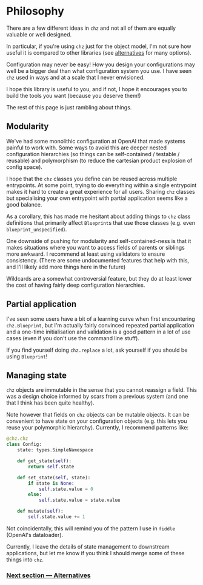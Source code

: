 # Philosophy

There are a few different ideas in `chz` and not all of them are equally valuable or well designed.

In particular, if you're using `chz` just for the object model, I'm not sure how useful it is
compared to other libraries (see [alternatives](./92_alternatives.md) for many options).

Configuration may never be easy! How you design your configurations may well be a bigger deal
than what configuration system you use. I have seen `chz` used in ways and at a scale that I
never envisioned.

I hope this library is useful to you, and if not, I hope it encourages you to build the tools
you want (because you deserve them!)

The rest of this page is just rambling about things.

## Modularity

We've had some monolithic configuration at OpenAI that made systems painful to work
with. Some ways to avoid this are deeper nested configuration hierarchies (so things can be
self-contained / testable / reusable) and polymorphism (to reduce the cartesian product
explosion of config space).

I hope that the `chz` classes you define can be reused across multiple entrypoints. At some
point, trying to do everything within a single entrypoint makes it hard to create a great
experience for all users. Sharing `chz` classes but specialising your own entrypoint with
partial application seems like a good balance.

As a corollary, this has made me hesitant about adding things to `chz` class definitions that
primarily affect `Blueprint`s that use those classes (e.g. even `blueprint_unspecified`).

One downside of pushing for modularity and self-contained-ness is that it makes situations
where you want to access fields of parents or siblings more awkward. I recommend at least using
validators to ensure consistency. (There are some undocumented features that help with this,
and I'll likely add more things here in the future)

Wildcards are a somewhat controversial feature, but they do at least lower the cost of having
fairly deep configuration hierarchies.

## Partial application

I've seen some users have a bit of a learning curve when first encountering `chz.Blueprint`, but
I'm actually fairly convinced repeated partial application and a one-time initialisation and
validation is a good pattern in a lot of use cases (even if you don't use the command line stuff).

If you find yourself doing `chz.replace` a lot, ask yourself if you should be using `Blueprint`!

## Managing state

`chz` objects are immutable in the sense that you cannot reassign a field. This was a design
choice informed by scars from a previous system (and one that I think has been quite healthy).

Note however that fields on `chz` objects can be mutable objects. It can be convenient to have state
on your configuration objects (e.g. this lets you reuse your polymorphic hierarchy). Currently,
I recommend patterns like:

```python
@chz.chz
class Config:
    state: types.SimpleNamespace

    def get_state(self):
        return self.state

    def set_state(self, state):
        if state is None:
            self.state.value = 0
        else:
            self.state.value = state.value

    def mutate(self):
        self.state.value += 1
```

Not coincidentally, this will remind you of the pattern I use in `fiddle` (OpenAI's dataloader).

Currently, I leave the details of state management to downstream applications, but let me know
if you think I should merge some of these things into `chz`.

### [Next section — Alternatives](./92_alternatives.md)
